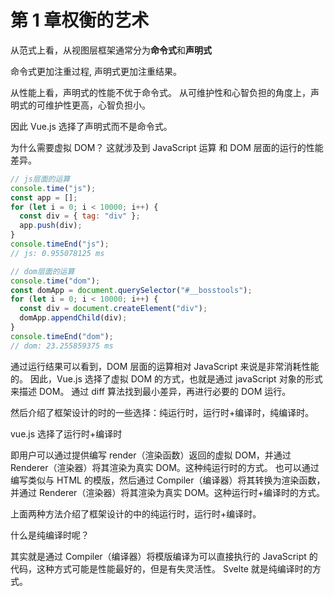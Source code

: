 # 第 1 章权衡的艺术

从范式上看，从视图层框架通常分为**命令式**和**声明式**

命令式更加注重过程, 声明式更加注重结果。

从性能上看，声明式的性能不优于命令式。
从可维护性和心智负担的角度上，声明式的可维护性更高，心智负担小。

因此 Vue.js 选择了声明式而不是命令式。

为什么需要虚拟 DOM？
这就涉及到 JavaScript 运算 和 DOM 层面的运行的性能差异。

```js
// js层面的运算
console.time("js");
const app = [];
for (let i = 0; i < 10000; i++) {
  const div = { tag: "div" };
  app.push(div);
}
console.timeEnd("js");
// js: 0.955078125 ms
```

```js
// dom层面的运算
console.time("dom");
const domApp = document.querySelector("#__bosstools");
for (let i = 0; i < 10000; i++) {
  const div = document.createElement("div");
  domApp.appendChild(div);
}
console.timeEnd("dom");
// dom: 23.255859375 ms
```

通过运行结果可以看到，DOM 层面的运算相对 JavaScript 来说是非常消耗性能的。
因此，Vue.js 选择了虚拟 DOM 的方式，也就是通过 javaScript 对象的形式来描述 DOM。
通过 diff 算法找到最小差异，再进行必要的 DOM 运行。

然后介绍了框架设计的时的一些选择：纯运行时，运行时+编译时，纯编译时。

vue.js 选择了运行时+编译时

即用户可以通过提供编写 render（渲染函数）返回的虚拟 DOM，并通过 Renderer（渲染器）将其渲染为真实 DOM。这种纯运行时的方式。
也可以通过编写类似与 HTML 的模版，然后通过 Compiler（编译器）将其转换为渲染函数，并通过 Renderer（渲染器）将其渲染为真实 DOM。这种运行时+编译时的方式。

上面两种方法介绍了框架设计的中的纯运行时，运行时+编译时。

什么是纯编译时呢？

其实就是通过 Compiler（编译器）将模版编译为可以直接执行的 JavaScript 的代码，这种方式可能是性能最好的，但是有失灵活性。
Svelte 就是纯编译时的方式。
